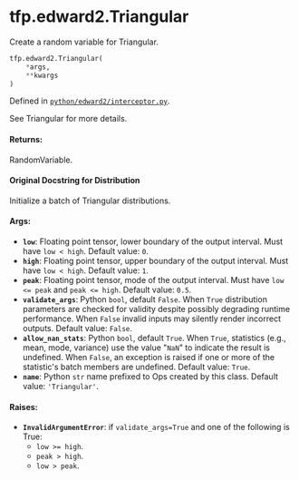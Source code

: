 <div itemscope itemtype="http://developers.google.com/ReferenceObject">
<meta itemprop="name" content="tfp.edward2.Triangular" />
<meta itemprop="path" content="Stable" />
</div>

# tfp.edward2.Triangular

Create a random variable for Triangular.

``` python
tfp.edward2.Triangular(
    *args,
    **kwargs
)
```



Defined in [`python/edward2/interceptor.py`](https://github.com/tensorflow/probability/tree/master/tensorflow_probability/python/edward2/interceptor.py).

<!-- Placeholder for "Used in" -->

See Triangular for more details.

#### Returns:

RandomVariable.


#### Original Docstring for Distribution

Initialize a batch of Triangular distributions.

#### Args:


* <b>`low`</b>: Floating point tensor, lower boundary of the output interval. Must
  have `low < high`.
  Default value: `0`.
* <b>`high`</b>: Floating point tensor, upper boundary of the output interval. Must
  have `low < high`.
  Default value: `1`.
* <b>`peak`</b>: Floating point tensor, mode of the output interval. Must have
  `low <= peak` and `peak <= high`.
  Default value: `0.5`.
* <b>`validate_args`</b>: Python `bool`, default `False`. When `True` distribution
  parameters are checked for validity despite possibly degrading runtime
  performance. When `False` invalid inputs may silently render incorrect
  outputs.
  Default value: `False`.
* <b>`allow_nan_stats`</b>: Python `bool`, default `True`. When `True`, statistics
  (e.g., mean, mode, variance) use the value "`NaN`" to indicate the
  result is undefined. When `False`, an exception is raised if one or
  more of the statistic's batch members are undefined.
  Default value: `True`.
* <b>`name`</b>: Python `str` name prefixed to Ops created by this class.
  Default value: `'Triangular'`.


#### Raises:


* <b>`InvalidArgumentError`</b>: if `validate_args=True` and one of the following is
  True:
  * `low >= high`.
  * `peak > high`.
  * `low > peak`.